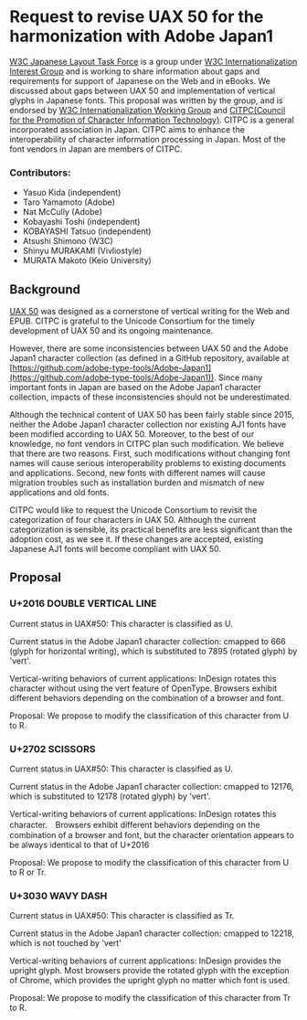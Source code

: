# Request to revise UAX 50 for the harmonization with Adobe Japan1

[W3C Japanese Layout Task Force](https://www.w3.org/groups/tf/i18n-jlreq) is a group under [W3C Internationalization Interest Group](https://www.w3.org/groups/ig/i18n) and is working to share information about gaps and requirements for support of Japanese on the Web and in eBooks. We discussed about gaps between UAX 50 and implementation of vertical glyphs in Japanese fonts. This proposal was written by the group, and is endorsed by [W3C Internationalization Working Group](https://www.w3.org/groups/wg/i18n-core) and [CITPC(Council for the Promotion of Character Information Technology)](https://moji.or.jp/).
CITPC is a general incorporated association in Japan.  CITPC aims to enhance the interoperability of character information processing in Japan.  Most of the font vendors in Japan are members of CITPC.  

### Contributors:

* Yasuo Kida (independent)
* Taro Yamamoto (Adobe)
* Nat McCully (Adobe)
* Kobayashi Toshi (independent)
* KOBAYASHI Tatsuo (independent)
* Atsushi Shimono (W3C)
* Shinyu MURAKAMI (Vivliostyle)
* MURATA Makoto (Keio University)

## Background

[UAX 50](https://www.unicode.org/reports/tr50/) was designed as a cornerstone of vertical writing for the Web and EPUB.  CITPC is grateful to the Unicode Consortium for the timely development of UAX 50 and its ongoing maintenance.   

However, there are some inconsistencies between UAX 50 and the Adobe Japan1 character collection (as defined in a GitHub repository, available at [https://github.com/adobe-type-tools/Adobe-Japan1](https://github.com/adobe-type-tools/Adobe-Japan1)).  Since many important fonts in Japan are based on the Adobe Japan1 character collection, impacts of these inconsistencies should not be underestimated.

Although the technical content of UAX 50 has been fairly stable since 2015, neither the Adobe Japan1 character collection nor existing AJ1 fonts have been modified according to UAX 50. Moreover, to the best of our knowledge, no font vendors in CITPC plan such modification.  We believe that there are two reasons. First, such modifications without changing font names will cause serious interoperability problems to existing documents and applications. Second, new fonts with different names will cause migration troubles such as installation burden and mismatch of new applications and old fonts.

CITPC would like to request the Unicode Consortium to revisit the categorization of four characters in UAX 50. Although the current categorization is sensible, its practical benefits are less significant than the adoption cost, as we see it.  If these changes are accepted, existing Japanese AJ1 fonts will become compliant with UAX 50. 

## Proposal

### U+2016 DOUBLE VERTICAL LINE

Current status in UAX#50: This character is classified as U.

Current status in the Adobe Japan1 character collection: cmapped to 666 (glyph for horizontal writing), which is substituted to 7895 (rotated glyph) by 'vert'.

Vertical-writing behaviors of current applications: InDesign rotates this character without using the vert feature of OpenType.  Browsers exhibit different behaviors depending on the combination of a browser and font.

Proposal: We propose to modify the classification of this character from U to R.  


### U+2702 SCISSORS

Current status in UAX#50: This character is classified as U.

Current status in the Adobe Japan1 character collection: cmapped to 12176, which is substituted to 12178 (rotated glyph) by 'vert'.  

Vertical-writing behaviors of current applications:  InDesign rotates this character.　Browsers exhibit different behaviors depending on the combination of a browser and font, but the character orientation appears to be always identical to that of U+2016

Proposal: We propose to modify the classification of this character from U to R or Tr.

### U+3030 WAVY DASH

Current status in UAX#50: This character is classified as Tr.

Current status in the Adobe Japan1 character collection: cmapped to 12218, which is not touched by 'vert' 

Vertical-writing behaviors of current applications: InDesign provides the upright glyph. Most browsers provide the rotated glyph with the exception of Chrome, which provides the upright glyph no matter which font is used.

Proposal: We propose to modify the classification of this character from Tr to R. 


